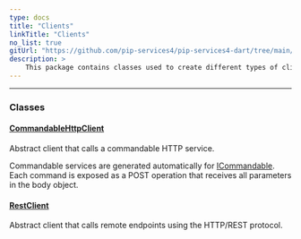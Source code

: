 ```yaml
---
type: docs
title: "Clients"
linkTitle: "Clients"
no_list: true
gitUrl: "https://github.com/pip-services4/pip-services4-dart/tree/main/pip-services4-http-dart"
description: >
    This package contains classes used to create different types of clients.
---
```

---

<div class="module-body"> 

### Classes

#### [CommandableHttpClient](commandable_http_client)
Abstract client that calls a commandable HTTP service.

Commandable services are generated automatically for
[ICommandable](../../rpc/commands/icommandable). 
Each command is exposed as a POST operation that receives all parameters
in the body object.

#### [RestClient](rest_client)
Abstract client that calls remote endpoints using the HTTP/REST protocol.


</div>

